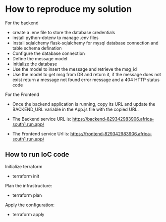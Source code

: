 # How to reproduce my solution

For the backend
- create a .env file to store the database credentials
- install python-dotenv to manage .env files
- Install sqlalchemy flask-sqlalchemy for mysql database connection and table schema defination
- Configure the database connection
- Define the message model
- Initialize the database
- Use the model to insert the message and retrieve the msg_id
- Use the model to get msg from DB and return it, if the message does not exist return a message not found error message and a 404 HTTP status code

For the Frontend
  - Once the backend application is running, copy its URL and update the BACKEND_URL variable in the App.js file with the copied URL.


- The Backend service URL is: https://backend-829342983906.africa-south1.run.app/

- The Frontend service Url is: https://frontend-829342983906.africa-south1.run.app/


## How to run IoC code
Initialize terraform
- terraform init

Plan the infrastructure:
- terraform plan

Apply the configuration:
- terraform apply